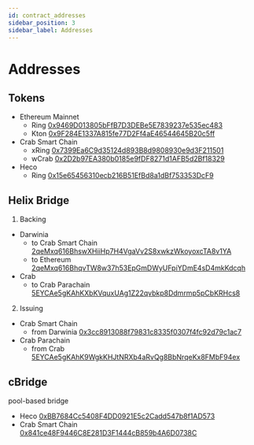 ```yaml
---
id: contract_addresses
sidebar_position: 3
sidebar_label: Addresses
---
```


# Addresses

## Tokens

* Ethereum Mainnet
  * Ring [0x9469D013805bFfB7D3DEBe5E7839237e535ec483](https://etherscan.io/token/0x9469d013805bffb7d3debe5e7839237e535ec483)
  * Kton [0x9F284E1337A815fe77D2Ff4aE46544645B20c5ff](https://etherscan.io/token/0x9f284e1337a815fe77d2ff4ae46544645b20c5ff)
* Crab Smart Chain
  * xRing [0x7399Ea6C9d35124d893B8d9808930e9d3F211501](https://subview.xyz/token/0x7399Ea6C9d35124d893B8d9808930e9d3F211501)
  * wCrab [0x2D2b97EA380b0185e9fDF8271d1AFB5d2Bf18329](https://subview.xyz/token/0x2D2b97EA380b0185e9fDF8271d1AFB5d2Bf18329)
* Heco
  * Ring [0x15e65456310ecb216B51EfBd8a1dBf753353DcF9](https://hecoinfo.com/address/0x15e65456310ecb216b51efbd8a1dbf753353dcf9)

## Helix Bridge
1. Backing

* Darwinia
  * to Crab Smart Chain [2qeMxq616BhswXHiiHp7H4VgaVv2S8xwkzWkoyoxcTA8v1YA](https://darwinia.subscan.io/account/2qeMxq616BhswXHiiHp7H4VgaVv2S8xwkzWkoyoxcTA8v1YA)
  * to Ethereum [2qeMxq616BhqvTW8w37h53EpGmDWyUFpiYDmE4sD4mkKdcqh](https://darwinia.subscan.io/account/2qeMxq616BhqvTW8w37h53EpGmDWyUFpiYDmE4sD4mkKdcqh)
* Crab
  * to Crab Parachain [5EYCAe5gKAhKXbKVquxUAg1Z22qvbkp8Ddmrmp5pCbKRHcs8](https://crab.subscan.io/account/5EYCAe5gKAhKXbKVquxUAg1Z22qvbkp8Ddmrmp5pCbKRHcs8)

2. Issuing

* Crab Smart Chain
  * from Darwinia [0x3cc8913088f79831c8335f0307f4fc92d79c1ac7](https://subview.xyz/address/0x3CC8913088F79831c8335f0307f4FC92d79C1ac7)
* Crab Parachain
  * from Crab [5EYCAe5gKAhK9WgkKHJtNRXb4aRvQg8BbNrqeKx8FMbF94ex](https://crab-parachain.subscan.io/account/5EYCAe5gKAhK9WgkKHJtNRXb4aRvQg8BbNrqeKx8FMbF94ex)

## cBridge

pool-based bridge

* Heco [0xBB7684Cc5408F4DD0921E5c2Cadd547b8f1AD573](https://hecoinfo.com/address/0xBB7684Cc5408F4DD0921E5c2Cadd547b8f1AD573)
* Crab Smart Chain [0x841ce48F9446C8E281D3F1444cB859b4A6D0738C](https://subview.xyz/address/0x841ce48F9446C8E281D3F1444cB859b4A6D0738C)

